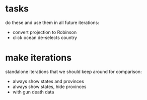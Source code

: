 # tasks

do these and use them in all future iterations:

- convert projection to Robinson
- click ocean de-selects country

# make iterations

standalone iterations that we should keep around for comparison:

- always show states and provinces
- always show states, hide provinces
- with gun death data
